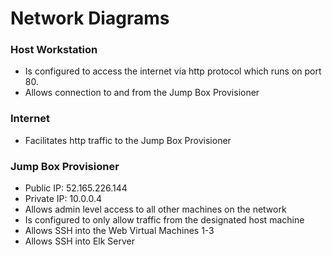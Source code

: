 # Network Diagrams

### Host Workstation
- Is configured to access the internet via http protocol which runs on port 80.
- Allows connection to and from the Jump Box Provisioner

### Internet
- Facilitates http traffic to the Jump Box Provisioner

### Jump Box Provisioner
- Public IP: 52.165.226.144
- Private IP: 10.0.0.4
- Allows admin level access to all other machines on the network
- Is configured to only allow traffic from the designated host machine
- Allows SSH into the Web Virtual Machines 1-3
- Allows SSH into Elk Server


